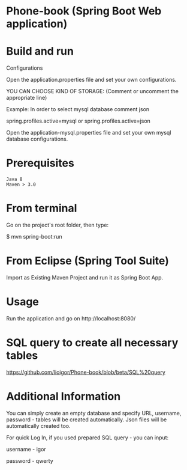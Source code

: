 # Phone-book (Spring Boot Web application)

# Build and run
  Configurations

Open the application.properties file and set your own configurations.

YOU CAN CHOOSE KIND OF STORAGE:
(Comment or uncomment the appropriate line)

Example: In order to select mysql database comment json

spring.profiles.active=mysql or spring.profiles.active=json

Open the application-mysql.properties file and set your own mysql database configurations.

# Prerequisites

    Java 8
    Maven > 3.0


# From terminal

Go on the project's root folder, then type:

$ mvn spring-boot:run

# From Eclipse (Spring Tool Suite)

Import as Existing Maven Project and run it as Spring Boot App.

# Usage

Run the application and go on http://localhost:8080/

# SQL query to create all necessary tables
https://github.com/lioigor/Phone-book/blob/beta/SQL%20query

# Additional Information
You can simply create an empty database and specify URL, username, password - tables will be created automatically. Json files will be automatically created too.

For quick Log In, if you used prepared SQL query - you can input: 
  
  username - igor
  
  password - qwerty
    
